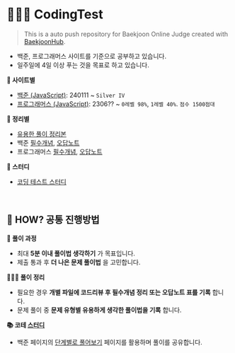 # 👩🏻‍💻 CodingTest

> This is a auto push repository for Baekjoon Online Judge created with [BaekjoonHub](https://github.com/BaekjoonHub/BaekjoonHub).

- 백준, 프로그래머스 사이트를 기준으로 공부하고 있습니다.
- 일주일에 4일 이상 푸는 것을 목표로 하고 있습니다.

**🔗 사이트별**

- [백준 (JavaScript)](/백준/README.md): 240111 ~ `Silver IV`
- [프로그래머스 (JavaScript)](/프로그래머스/README.md): 2306?? ~ `0레벨 98%`, `1레벨 40%`. `점수 1500점대`

**🔗 정리별**

- [유용한 풀이 정리본](/reviewNote-유용한풀이.md)
- 백준 [필수개념](/백준/studyNote-백준.md), [오답노트](/백준/reviewNote-백준.md)
- 프로그래머스 [필수개념](/프로그래머스/studyNote-프로그래머스.md), [오답노트](/프로그래머스/reviewNote-프로그래머스.md)

**🔗 스터디**

- [코딩 테스트 스터디](/스터디/README.md)

<br/>

## 🤔 HOW? 공통 진행방법

**🌟 풀이 과정**

- 최대 **5분 이내 풀이법 생각하기** 가 목표입니다.
- 제출 통과 후 **더 나은 문제 풀이법** 을 고민합니다.

**👩🏻‍💻 풀이 정리**

- 필요한 경우 **개별 파일에 코드리뷰 후 필수개념 정리 또는 오답노트 표를 기록** 합니다.
- 문제 풀이 중 **문제 유형별 유용하게 생각한 풀이법을 기록** 합니다.

**📚 코테 [스터디](/studywithNote.md)**

- 백준 페이지의 [단계별로 풀어보기](https://www.acmicpc.net/step) 페이지를 활용하며 풀이를 공유합니다.
